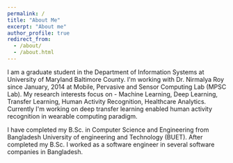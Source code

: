 ```yaml
---
permalink: /
title: "About Me"
excerpt: "About me"
author_profile: true
redirect_from: 
  - /about/
  - /about.html
---
```


I am a graduate student in the Department of Information Systems at University of Maryland Baltimore County. I'm working with Dr. Nirmalya Roy since January, 2014 at Mobile, Pervasive and Sensor Computing Lab (MPSC Lab). My research interests focus on - Machine Learning, Deep Learning, Transfer Learning, Human Activity Recognition, Healthcare Analytics. Currently I'm working on deep transfer learning enabled human activity recognition in wearable computing paradigm.

I have completed my B.Sc. in Computer Science and Engineering from Bangladesh University of engineering and Technology (BUET). After completed my B.Sc. I worked as a software engineer in several software companies in Bangladesh. 

